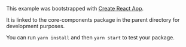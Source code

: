 This example was bootstrapped with [Create React App](https://github.com/facebook/create-react-app).

It is linked to the core-components package in the parent directory for development purposes.

You can run `yarn install` and then `yarn start` to test your package.
